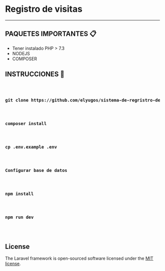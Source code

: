 <p align="center"><h1>Registro de visitas</h1></p>

<hr>

## PAQUETES IMPORTANTES <g-emoji class="g-emoji" alias="clipboard" fallback-src="https://github.githubassets.com/images/icons/emoji/unicode/1f4cb.png">📋</g-emoji>

<ul>
	<li>Tener instalado PHP > 7.3</li>
	<li>NODEJS</li>
	<li>COMPOSER</li>
</ul>

## INSTRUCCIONES <g-emoji class="g-emoji" alias="wrench" fallback-src="https://github.githubassets.com/images/icons/emoji/unicode/1f527.png">🔧</g-emoji>
<pre>

		<p><b>git clone https://github.com/elyugos/sistema-de-regristro-de-visitas.git</b></p>
		<p><b>composer install</b></p>
		<p><b>cp .env.example .env</b></p>
		<p><b>Configurar base de datos</b></p>
		<p><b>npm install</b></p>
		<p><b>npm run dev</b></p>
	
</pre>
## License

The Laravel framework is open-sourced software licensed under the [MIT license](https://opensource.org/licenses/MIT).
